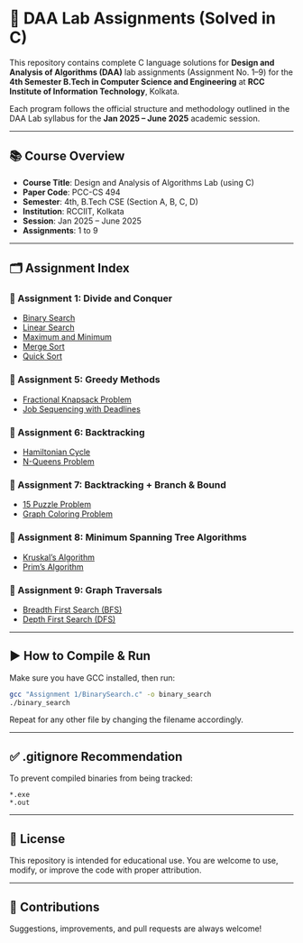 # 🧠 DAA Lab Assignments (Solved in C)

This repository contains complete C language solutions for **Design and Analysis of Algorithms (DAA)** lab assignments (Assignment No. 1–9) for the **4th Semester B.Tech in Computer Science and Engineering** at **RCC Institute of Information Technology**, Kolkata.

Each program follows the official structure and methodology outlined in the DAA Lab syllabus for the **Jan 2025 – June 2025** academic session.

---

## 📚 Course Overview

- **Course Title**: Design and Analysis of Algorithms Lab (using C)
- **Paper Code**: PCC-CS 494
- **Semester**: 4th, B.Tech CSE (Section A, B, C, D)
- **Institution**: RCCIIT, Kolkata
- **Session**: Jan 2025 – June 2025
- **Assignments**: 1 to 9

---

## 🗂️ Assignment Index 

### 🔢 Assignment 1: Divide and Conquer
- [Binary Search](Assignment%201/BinarySearch.c)
- [Linear Search](Assignment%201/LinearSearch.c)
- [Maximum and Minimum](Assignment%201/MaxMin.c)
- [Merge Sort](Assignment%201/MergeSort.c)
- [Quick Sort](Assignment%201/QuickSort.c)

### 🔢 Assignment 5: Greedy Methods
- [Fractional Knapsack Problem](Assignment%205/FractionalKnapsack.c)
- [Job Sequencing with Deadlines](Assignment%205/Job_Sequencing.c)

### 🔢 Assignment 6: Backtracking
- [Hamiltonian Cycle](Assignment%206/Hamiltonian_C.c)
- [N-Queens Problem](Assignment%206/N_Queen.c)

### 🔢 Assignment 7: Backtracking + Branch & Bound
- [15 Puzzle Problem](Assignment%207/15_Puzzle.c)
- [Graph Coloring Problem](Assignment%207/Graph_coloring.c)

### 🔢 Assignment 8: Minimum Spanning Tree Algorithms
- [Kruskal’s Algorithm](Assignment%208/Kruskals_Algo.c)
- [Prim’s Algorithm](Assignment%208/Prims_Algo.c)

### 🔢 Assignment 9: Graph Traversals
- [Breadth First Search (BFS)](Assignment%209/BFS.c)
- [Depth First Search (DFS)](Assignment%209/DFS.c)

---

## ▶️ How to Compile & Run

Make sure you have GCC installed, then run:

```bash
gcc "Assignment 1/BinarySearch.c" -o binary_search
./binary_search
```

Repeat for any other file by changing the filename accordingly.

---

## ✅ .gitignore Recommendation

To prevent compiled binaries from being tracked:

```
*.exe
*.out
```

---

## 📝 License

This repository is intended for educational use. You are welcome to use, modify, or improve the code with proper attribution.

---

## 🤝 Contributions

Suggestions, improvements, and pull requests are always welcome!
